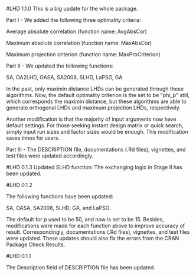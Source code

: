 \#LHD 1.1.0
This is a big update for the whole package.

Part I - We added the following three optimality criteria:

Average absolute correlation (function name: AvgAbsCor)

Maximum absolute correlation (function name: MaxAbsCor)

Maximum projection criterion (function name: MaxProCriterion)

Part II - We updated the following functions:

SA, OA2LHD, OASA, SA2008, SLHD, LaPSO, GA

In the past, only maximin distance LHDs can be generated through these algorithms. Now, the default optimality criterion is the set to be "phi_p" still, which corresponds the maximin distance, but these algorithms are able to generate orthogonal LHDs and maximum projection LHDs, respectively. 

Another modification is that the majority of input arguments now have default settings. For those seeking instant design matrix or quick search, simply input run sizes and factor sizes would be enough. This modification saves times for users.

Part III - The DESCRIPTION file, documentations (.Rd files), vignettes, and test files were updated accordingly.

\#LHD 0.1.3
Updated SLHD function: The exchanging logic in Stage II has been updated.

\#LHD 0.1.2

The following functions have been updated:

SA, OASA, SA2008, SLHD, GA, and LaPSO.

The default for p used to be 50, and now is set to be 15. Besides,
modifications were made for each function above to improve accuracy of
result. Correspondingly, documentations (.Rd files), vignettes, and test
files were updated. These updates should also fix the errors from the
CRAN Package Check Results.

\#LHD 0.1.1

The Description field of DESCRIPTION file has been updated.
